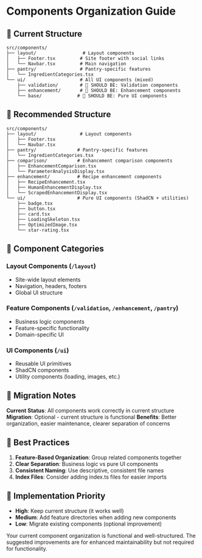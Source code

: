 # Components Organization Guide

## 📁 **Current Structure**

```
src/components/
├── layout/                 # Layout components
│   ├── Footer.tsx         # Site footer with social links
│   └── Navbar.tsx         # Main navigation
├── pantry/                # Pantry-specific features
│   └── IngredientCategories.tsx
└── ui/                    # All UI components (mixed)
    ├── validation/        # 🎯 SHOULD BE: Validation components
    ├── enhancement/       # 🎯 SHOULD BE: Enhancement components  
    └── base/             # 🎯 SHOULD BE: Pure UI components
```

## 🎯 **Recommended Structure**

```
src/components/
├── layout/                # Layout components
│   ├── Footer.tsx
│   └── Navbar.tsx
├── pantry/               # Pantry-specific features
│   └── IngredientCategories.tsx
├── comparison/           # Enhancement comparison components
│   ├── EnhancementComparison.tsx
│   └── ParameterAnalysisDisplay.tsx
├── enhancement/          # Recipe enhancement components
│   ├── RecipeEnhancement.tsx
│   ├── HumanEnhancementDisplay.tsx
│   └── ScrapedEnhancementDisplay.tsx
└── ui/                   # Pure UI components (ShadCN + utilities)
    ├── badge.tsx
    ├── button.tsx
    ├── card.tsx
    ├── LoadingSkeleton.tsx
    ├── OptimizedImage.tsx
    └── star-rating.tsx
```

## 🔧 **Component Categories**

### **Layout Components** (`/layout`)
- Site-wide layout elements
- Navigation, headers, footers
- Global UI structure

### **Feature Components** (`/validation`, `/enhancement`, `/pantry`)
- Business logic components
- Feature-specific functionality
- Domain-specific UI

### **UI Components** (`/ui`)
- Reusable UI primitives
- ShadCN components
- Utility components (loading, images, etc.)

## 📝 **Migration Notes**

**Current Status**: All components work correctly in current structure
**Migration**: Optional - current structure is functional
**Benefits**: Better organization, easier maintenance, clearer separation of concerns

## 🎯 **Best Practices**

1. **Feature-Based Organization**: Group related components together
2. **Clear Separation**: Business logic vs pure UI components
3. **Consistent Naming**: Use descriptive, consistent file names
4. **Index Files**: Consider adding index.ts files for easier imports

## 🚀 **Implementation Priority**

- **High**: Keep current structure (it works well)
- **Medium**: Add feature directories when adding new components
- **Low**: Migrate existing components (optional improvement)

Your current component organization is functional and well-structured. The suggested improvements are for enhanced maintainability but not required for functionality.
